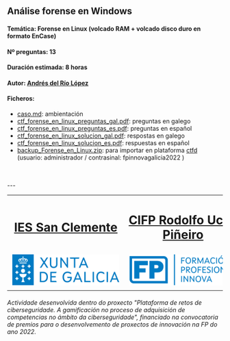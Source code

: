 ## Análise forense en Windows


#### Temática: Forense en Linux (volcado RAM + volcado disco duro en formato EnCase)
#### Nº preguntas: 13
#### Duración estimada: 8 horas
#### Autor: [Andrés del Río López](https://twitter.com/Andr3sdelRio)
#### Ficheros:
- [caso.md](caso.md): ambientación
- [ctf_forense_en_linux_preguntas_gal.pdf](ctf_forense_en_linux_preguntas_gal.pdf): preguntas en galego
- [ctf_forense_en_linux_preguntas_es.pdf](ctf_forense_en_linux_preguntas_es.pdf): preguntas en español
- [ctf_forense_en_linux_solucion_gal.pdf](ctf_forense_en_linux_solucion_gal.pdf): respostas en galego
- [ctf_forense_en_linux_solucion_es.pdf](ctf_forense_en_linux_solucion_es.pdf): respuestas en español
- [backup_Forense_en_Linux.zip](backup_Forense_en_Linux.zip): para importar en plataforma [ctfd](https://github.com/CTFd/CTFd) (usuario: administrador / contrasinal: fpinnovagalicia2022 )
<br>
<br>
---
<br>
<table align="center" cellspacing="50">
<tr>
   <td><h1 align=center><a href="https://www.iessanclemente.net/" target="_blank">IES San Clemente</a></h1></td>
   <td><h1 align=center><a href="https://www.cifprodolfoucha.es/"  target="_blank">CIFP Rodolfo Ucha Piñeiro</a></h1></td>
</tr>
<tr>
    <td><a href="https://www.edu.xunta.gal/" target="_blank"><img class="w-100 mx-auto d-block" style="max-width: 250px;padding: 5px;" src="../imagenes/logo_xunta_positivo.png" /></a></td>
    <td><a href="https://www.edu.xunta.gal/fp/convocatoria-innovacion-2022" target="_blank"><img class="w-100 mx-auto d-block" style="max-width: 250px;padding: 5px;" src="../imagenes/composicion_formacion_profesional_innova.png" /></a></td>
</tr>
</table>
      <p> </p>
      <h6>Actividade desenvolvida dentro do proxecto "Plataforma de retos de ciberseguridade. A gamificación no proceso de adquisición de competencias no ámbito da ciberseguridade", financiado na convocatoria de premios para o desenvolvemento de proxectos de innovación na FP do ano 2022.</h6>
